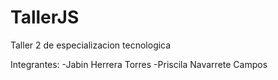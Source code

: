 # TallerJS
Taller 2 de especializacion tecnologica

Integrantes:
  -Jabin Herrera Torres
  -Priscila Navarrete Campos

